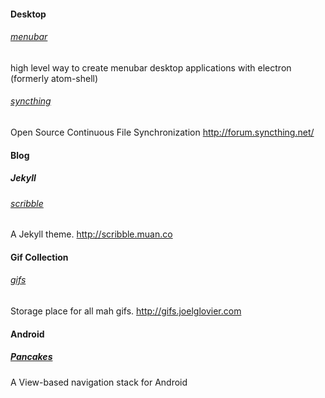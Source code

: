 #### Desktop

###### [menubar](https://github.com/maxogden/menubar)
high level way to create menubar desktop applications with electron (formerly atom-shell)

###### [syncthing](https://github.com/syncthing/syncthing)
Open Source Continuous File Synchronization http://forum.syncthing.net/

#### Blog

##### Jekyll

###### [scribble](https://github.com/muan/scribble)
A Jekyll theme. http://scribble.muan.co

#### Gif Collection

###### [gifs](https://github.com/jglovier/gifs)
Storage place for all mah gifs. http://gifs.joelglovier.com

#### Android

##### [Pancakes](https://github.com/mattlogan/pancakes)
A View-based navigation stack for Android
